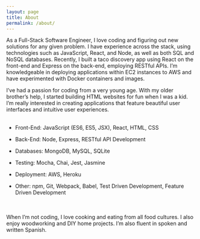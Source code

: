 ```yaml
---
layout: page
title: About
permalink: /about/
---
```


As a Full-Stack Software Engineer, I love coding and figuring out new solutions for any given problem. I have experience across the stack, using technologies such as JavaScript, React, and Node, as well as both SQL and NoSQL databases. Recently, I built a taco discovery app using React on the front-end and Express on the back-end, employing RESTful APIs. I’m knowledgeable in deploying applications within EC2 instances to AWS and have experimented with Docker containers and images.

I’ve had a passion for coding from a very young age. With my older brother’s help, I started building HTML websites for fun when I was a kid. I’m really interested in creating applications that feature beautiful user interfaces and intuitive user experiences.
<br>
<br>
* Front-End: JavaScript (ES6, ES5, JSX), React, HTML, CSS

* Back-End: Node, Express, RESTful API Development

* Databases: MongoDB, MySQL, SQLite

* Testing: Mocha, Chai, Jest, Jasmine

* Deployment: AWS, Heroku

* Other: npm, Git, Webpack, Babel, Test Driven Development, Feature Driven Development
<br>
<br>
When I’m not coding, I love cooking and eating from all food cultures. I also enjoy woodworking and DIY home projects. I’m also fluent in spoken and written Spanish.
